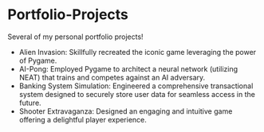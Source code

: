 # Portfolio-Projects
Several of my personal portfolio projects!

- Alien Invasion: Skillfully recreated the iconic game leveraging the power of Pygame.
- AI-Pong: Employed Pygame to architect a neural network (utilizing NEAT) that trains and competes against an AI adversary.
- Banking System Simulation: Engineered a comprehensive transactional system designed to securely store user data for seamless access in the future.
- Shooter Extravaganza: Designed an engaging and intuitive game offering a delightful player experience.
